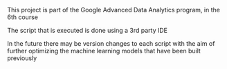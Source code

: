 This project is part of the Google Advanced Data Analytics program, in the 6th course

The script that is executed is done using a 3rd party IDE

In the future there may be version changes to each script with the aim of further optimizing the machine learning models that have been built previously
